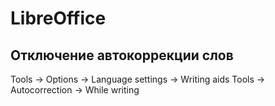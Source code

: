 # LibreOffice

## Отключение автокоррекции слов

Tools → Options → Language settings → Writing aids
Tools → Autocorrection → While writing
